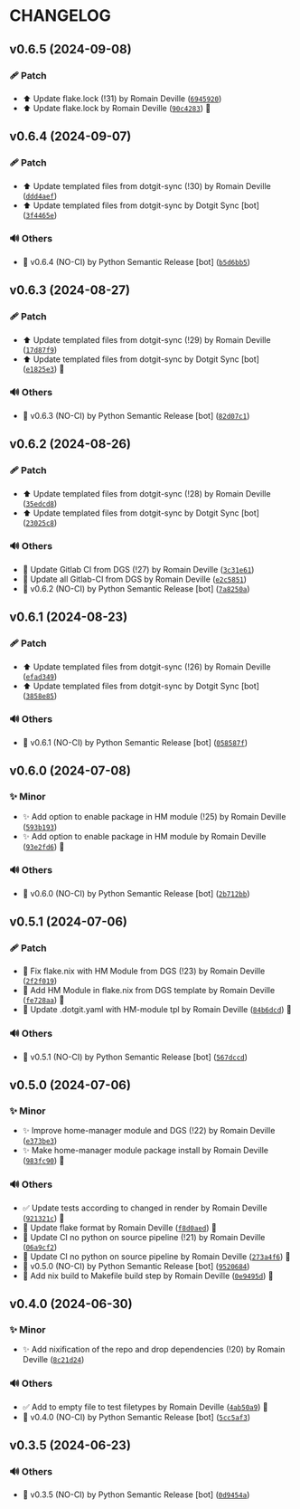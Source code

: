 <!-- markdownlint-disable-file -->
# CHANGELOG

## v0.6.5 (2024-09-08)

### 🩹 Patch

  * ⬆️ Update flake.lock (!31) by Romain Deville ([`6945920`](https://framagit.org/rdeville-public/programs/dotgit-sync/-/commit/6945920fc0960a1c7acd8b2c0a09849b21f596e0))
  * ⬆️ Update flake.lock by Romain Deville ([`90c4283`](https://framagit.org/rdeville-public/programs/dotgit-sync/-/commit/90c428365353928b4f48a206ad62907155f3f6e5)) 🔏

## v0.6.4 (2024-09-07)

### 🩹 Patch

  * ⬆️ Update templated files from dotgit-sync (!30) by Romain Deville ([`ddd4aef`](https://framagit.org/rdeville-public/programs/dotgit-sync/-/commit/ddd4aef7be0bb1be49c4ee00ab41a9b8987de6e8))
  * ⬆️ Update templated files from dotgit-sync by Dotgit Sync [bot] ([`3f4465e`](https://framagit.org/rdeville-public/programs/dotgit-sync/-/commit/3f4465e20ad73664b416604c1472d1ddb83b3218))

### 🔊 Others

  * 🔖 v0.6.4 (NO-CI) by Python Semantic Release [bot] ([`b5d6bb5`](https://framagit.org/rdeville-public/programs/dotgit-sync/-/commit/b5d6bb5ce9fe8b542191a91114ad6afd684266dd))

## v0.6.3 (2024-08-27)

### 🩹 Patch

  * ⬆️ Update templated files from dotgit-sync (!29) by Romain Deville ([`17d87f9`](https://framagit.org/rdeville-public/programs/dotgit-sync/-/commit/17d87f9f92485b9799efcd969fc68ae6e1f675ac))
  * ⬆️ Update templated files from dotgit-sync by Dotgit Sync [bot] ([`e1825e3`](https://framagit.org/rdeville-public/programs/dotgit-sync/-/commit/e1825e37b09633ba8639b11547ebac49fd0bc6cd)) 🔏

### 🔊 Others

  * 🔖 v0.6.3 (NO-CI) by Python Semantic Release [bot] ([`82d07c1`](https://framagit.org/rdeville-public/programs/dotgit-sync/-/commit/82d07c1276baf8eef85cea266898a58cc816ca92))

## v0.6.2 (2024-08-26)

### 🩹 Patch

  * ⬆️ Update templated files from dotgit-sync (!28) by Romain Deville ([`35edcd8`](https://framagit.org/rdeville-public/programs/dotgit-sync/-/commit/35edcd8837bbe8036822f8f9e1340335492eb236))
  * ⬆️ Update templated files from dotgit-sync by Dotgit Sync [bot] ([`23025c8`](https://framagit.org/rdeville-public/programs/dotgit-sync/-/commit/23025c80a5247299e72e4e264d8d0667ce099957))

### 🔊 Others

  * 👷 Update Gitlab CI from DGS (!27) by Romain Deville ([`3c31e61`](https://framagit.org/rdeville-public/programs/dotgit-sync/-/commit/3c31e61d0ead9a5247ad40156ecb7d2562a6f009))
  * 👷 Update all Gitlab-CI from DGS by Romain Deville ([`e2c5851`](https://framagit.org/rdeville-public/programs/dotgit-sync/-/commit/e2c5851c77194f8eb3f2ef4ba4be206d1218443a))
  * 🔖 v0.6.2 (NO-CI) by Python Semantic Release [bot] ([`7a8250a`](https://framagit.org/rdeville-public/programs/dotgit-sync/-/commit/7a8250af3681800ab09e973bf1b2e33d8612a2c3))

## v0.6.1 (2024-08-23)

### 🩹 Patch

  * ⬆️ Update templated files from dotgit-sync (!26) by Romain Deville ([`efad349`](https://framagit.org/rdeville-public/programs/dotgit-sync/-/commit/efad349ecd3ad36df8767d5f8ed6f5d17f2c0ee4))
  * ⬆️ Update templated files from dotgit-sync by Dotgit Sync [bot] ([`3858e85`](https://framagit.org/rdeville-public/programs/dotgit-sync/-/commit/3858e859c8ab5740e613698d1843879392cc8211))

### 🔊 Others

  * 🔖 v0.6.1 (NO-CI) by Python Semantic Release [bot] ([`058587f`](https://framagit.org/rdeville-public/programs/dotgit-sync/-/commit/058587f2b212b69d4e51f306e798dad07d868e15))

## v0.6.0 (2024-07-08)

### ✨ Minor

  * ✨ Add option to enable package in HM module (!25) by Romain Deville ([`593b193`](https://framagit.org/rdeville-public/programs/dotgit-sync/-/commit/593b19358c20bf06e6deddf29e51dca2f8521cd0))
  * ✨ Add option to enable package in HM module by Romain Deville ([`93e2fd6`](https://framagit.org/rdeville-public/programs/dotgit-sync/-/commit/93e2fd6235729ce22c13134d3ce6ed3e1d26c7ee)) 🔏

### 🔊 Others

  * 🔖 v0.6.0 (NO-CI) by Python Semantic Release [bot] ([`2b712bb`](https://framagit.org/rdeville-public/programs/dotgit-sync/-/commit/2b712bbe5054b4da317bf92cd72be0638d836281))

## v0.5.1 (2024-07-06)

### 🩹 Patch

  * 🐛 Fix flake.nix with HM Module from DGS (!23) by Romain Deville ([`2f2f019`](https://framagit.org/rdeville-public/programs/dotgit-sync/-/commit/2f2f019194f137dc1660a1e7d32668c36d669b32))
  * 🐛 Add HM Module in flake.nix from DGS template by Romain Deville ([`fe728aa`](https://framagit.org/rdeville-public/programs/dotgit-sync/-/commit/fe728aac9043e2359113dd03dde6605598361f84)) 🔏
  * 🔧 Update .dotgit.yaml with HM-module tpl by Romain Deville ([`84b6dcd`](https://framagit.org/rdeville-public/programs/dotgit-sync/-/commit/84b6dcd7658d6df268c528ff35e1498bc8f33796)) 🔏

### 🔊 Others

  * 🔖 v0.5.1 (NO-CI) by Python Semantic Release [bot] ([`567dccd`](https://framagit.org/rdeville-public/programs/dotgit-sync/-/commit/567dccda68de8bc79bd6961020247c22e592404f))

## v0.5.0 (2024-07-06)

### ✨ Minor

  * ✨ Improve home-manager module and DGS (!22) by Romain Deville ([`e373be3`](https://framagit.org/rdeville-public/programs/dotgit-sync/-/commit/e373be38b8b92c8386a687fe6503306ed10b1dfa))
  * ✨ Make home-manager module package install by Romain Deville ([`983fc90`](https://framagit.org/rdeville-public/programs/dotgit-sync/-/commit/983fc90872980409748a75553e4031b36fb227ba)) 🔏

### 🔊 Others

  * ✅ Update tests according to changed in render by Romain Deville ([`921321c`](https://framagit.org/rdeville-public/programs/dotgit-sync/-/commit/921321c32c8966090e3927193c568fcf45bbfc27)) 🔏
  * 🎨 Update flake format by Romain Deville ([`f8d0aed`](https://framagit.org/rdeville-public/programs/dotgit-sync/-/commit/f8d0aeddbb16e2f1c897634f9feaa98c229e6a64)) 🔏
  * 💚 Update CI no python on source pipeline (!21) by Romain Deville ([`06a9cf2`](https://framagit.org/rdeville-public/programs/dotgit-sync/-/commit/06a9cf26c873b4ca5415d8925c71df7a39ca5726))
  * 💚 Update CI no python on source pipeline by Romain Deville ([`273a4f6`](https://framagit.org/rdeville-public/programs/dotgit-sync/-/commit/273a4f61a735ee9fb6d65522f8c87ac19eaeb874)) 🔏
  * 🔖 v0.5.0 (NO-CI) by Python Semantic Release [bot] ([`9520684`](https://framagit.org/rdeville-public/programs/dotgit-sync/-/commit/9520684df98f28fcc73dba14cf492851c6b83e94))
  * 🔨 Add nix build to Makefile build step by Romain Deville ([`0e9495d`](https://framagit.org/rdeville-public/programs/dotgit-sync/-/commit/0e9495da0191d8ff73bcfee887b9222c4500abbb)) 🔏

## v0.4.0 (2024-06-30)

### ✨ Minor

  * ✨ Add nixification of the repo and drop dependencies (!20) by Romain Deville ([`8c21d24`](https://framagit.org/rdeville-public/programs/dotgit-sync/-/commit/8c21d24816e30d4f1e739c280cf0cf6a6a063fb8))

### 🔊 Others

  * ✅ Add to empty file to test filetypes by Romain Deville ([`4ab50a9`](https://framagit.org/rdeville-public/programs/dotgit-sync/-/commit/4ab50a9f4c170f509b18a2025bff2e065f7c4a1c)) 🔏
  * 🔖 v0.4.0 (NO-CI) by Python Semantic Release [bot] ([`5cc5af3`](https://framagit.org/rdeville-public/programs/dotgit-sync/-/commit/5cc5af3c0992124e6e71f3c565879d79d44bac23))

## v0.3.5 (2024-06-23)

### 🔊 Others

  * 🔖 v0.3.5 (NO-CI) by Python Semantic Release [bot] ([`0d9454a`](https://framagit.org/rdeville-public/programs/dotgit-sync/-/commit/0d9454a218fb1a1fa41b5a7b51d35819d1c7ed41))
